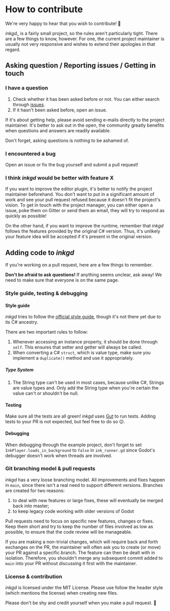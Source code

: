 # How to contribute

We're very happy to hear that you wish to contribute! 🎊

_inkgd__ is a fairly small project, so the rules aren't particularly tight.
There are a few things to know, however. For one, the current project maintainer
is usually not very responsive and wishes to extend their apologies in that
regard.

## Asking question / Reporting issues / Getting in touch

### I have a question

1. Check whether it has been asked before or not. You can either search through
   [issues].
2. If it hasn't been asked before, open an issue.

If it's about getting help, please avoid sending e-mails directly to the project
maintainer. It's better to ask out in the open, the community greatly benefits
when questions and answers are readily available.

Don't forget, asking questions is nothing to be ashamed of.

[issues]: https://github.com/ephread/inkgd/issues

### I encountered a bug

Open an issue or fix the bug yourself and submit a pull request!

### I think _inkgd_ would be better with feature X

If you want to improve the editor plugin, it's better to notify the project
maintainer beforehand. You don't want to put in a significant amount of work and
see your pull request refused because it doesn't fit the project's vision. To
get in touch with the project manager, you can either open a issue, poke them on
Gitter or send them an email, they will try to respond as quickly as possible!

On the other hand, if you want to improve the runtime, remember that _inkgd_
follows the features provided by the original C# version. Thus, it's unlikely
your feature idea will be accepted if it's present in the original version.

## Adding code to _inkgd_

If you're working on a pull request, here are a few things to remember.

**Don't be afraid to ask questions!** If anything seems unclear, ask away! We
need to make sure that everyone is on the same page.

### Style guide, testing & debugging

#### Style guide

_inkgd_ tries to follow the [official style guide], though it's not there yet
due to its C# ancestry.

There are two important rules to follow:

1. Whenever accessing an instance property, it should be done through `self`.
   This ensures that setter and getter will always be called.
2. When converting a C# `struct`, which is value type, make sure you implement a
   `duplicate()` method and use it appropriately.

[official style guide]: http://docs.godotengine.org/en/latest/getting_started/scripting/gdscript/gdscript_styleguide.html

##### Type System

1. The String type can't be used in most cases, because unlike C#, Strings are
value types and. Only add the String type when you're certain the value can't or
shouldn't be null.

#### Testing

Make sure all the tests are all green! _inkgd_ uses [Gut] to run tests. Adding
tests to your PR is not expected, but feel free to do so 😉.

[Gut]: https://github.com/bitwes/Gut

#### Debugging

When debugging through the example project, don't forget to set
`InkPlayer.loads_in_background` to `false` in `ink_runner.gd` since Godot's
debugger doesn't work when threads are involved.

### Git branching model & pull requests

_inkgd_ has a very loose branching model. All improvements and fixes happen in
`main`, since there isn't a real need to support different versions. Branches
are created for two reasons:

1. to deal with new features or large fixes, these will eventually be merged
   back into master;
2. to keep legacy code working with older versions of Godot

Pull requests need to focus on specific new features, changes or fixes. Keep
them short and try to keep the number of files involved as low as possible, to
ensure that the code review will be manageable.

If you are making a non-trivial changes, which will require back and forth
exchanges on the PR, the maintainer will often ask you to create (or move) your
PR against a specific branch. The feature can then be dealt with in isolation.
Therefore, you shouldn't merge any subsequent commit added to `main` into your
PR without discussing it first with the maintainer.

### License & contribution

_inkgd_ is licensed under the MIT License. Please use follow the header style
(which mentions the license) when creating new files.

Please don't be shy and credit yourself when you make a pull request. 👏

